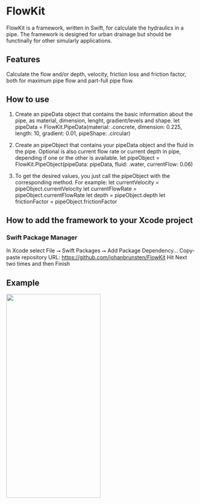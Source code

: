 # FlowKit
FlowKit is a framework, written in Swift, for calculate the hydraulics in a pipe. The framework is designed for urban drainage but should be functinally for other simularly applications.
## Features
Calculate the flow and/or depth, velocity, friction loss and friction factor, both for maximum pipe flow and part-full pipe flow.
## How to use
1.  Create an pipeData object that contains the basic information about the pipe, as material, dimension, lenght, gradient/levels and shape.
let pipeData = FlowKit.PipeData(material: .concrete, dimension: 0.225, length: 10, gradient: 0.01, pipeShape: .circular)

2. Create an pipeObject that contains your pipeData object and the fluid in the pipe. Optional is also current flow rate or current depth in pipe, depending if one or the other is available.
let pipeObject = FlowKit.PipeObject(pipeData: pipeData, fluid: .water, currentFlow: 0.06)
3. To get the desired values, you just call the pipeObject with the corresponding method. For example:
let currentVelocity = pipeObject.currentVelocity
let currentFlowRate = pipeObject.currentFlowRate
let depth = pipeObject.depth
let frictionFactor = pipeObject.frictionFactor
## How to add the framework to your Xcode project
### Swift Package Manager
In Xcode select File ⭢ Swift Packages ⭢ Add Package Dependency...
Copy-paste repository URL: https://github.com/johanbrunsten/FlowKit
Hit Next two times and then Finish
## Example
<img src="Demo/FlowKit.gif" width="250" height="541" />
